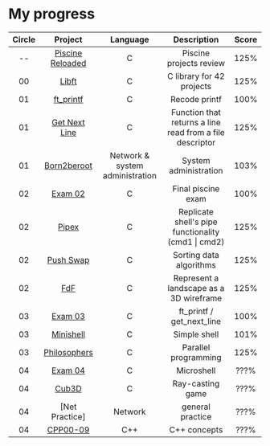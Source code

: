 # My progress
|Circle | Project | Language | Description | Score | 
|:-----:|:-------:|:--------:|:-----------:|:-----:|
|--| [Piscine Reloaded](https://github.com/alex81131/42-Cursus/tree/main/Piscine%20Reloaded) | C | Piscine projects review | 125% |
|00| [Libft](https://github.com/alex81131/42-Cursus/tree/main/Libft) | C | C library for 42 projects | 125% |
|01| [ft_printf](https://github.com/alex81131/42-Cursus/tree/main/ft_printf) | C | Recode printf | 100% |
|01| [Get Next Line](https://github.com/alex81131/42-Cursus/tree/main/get_next_line) | C | Function that returns a line read from a file descriptor | 125% |
|01| [Born2beroot](https://github.com/alex81131/42-Cursus/tree/main/Born2beRoot) | Network & system administration | System administration | 103% |
|02| [Exam 02](https://github.com/alex81131/42-Cursus/tree/main/Exam%20Rank%2002) | C | Final piscine exam  | 100% |
|02| [Pipex](https://github.com/alex81131/42-Cursus/tree/main/pipex) | C | Replicate shell's pipe functionality (cmd1 \| cmd2) | 125% |
|02| [Push Swap](https://github.com/alex81131/42-Cursus/tree/main/push_swap) | C | Sorting data algorithms | 125% |
|02| [FdF](https://github.com/alex81131/42-Cursus/tree/main/FdF) | C | Represent a landscape as a 3D wireframe | 125% |
|03| [Exam 03](https://github.com/alex81131/42-Cursus/tree/main/Exam%20Rank%2003) | C | ft_printf / get_next_line | 100% |
|03| [Minishell](https://github.com/alex81131/Minishell) | C | Simple shell | 101% |
|03| [Philosophers](https://github.com/alex81131/42-Cursus/tree/main/Philosophers) | C | Parallel programming | 125% |
|04| [Exam 04](https://github.com/alex81131/42-Cursus/tree/main/Exam%20Rank%2004) | C | Microshell| ???% |
|04| [Cub3D](https://harm-smits.github.io/42docs/projects/cub3d) | C | Ray-casting game | ???% |
|04| [Net Practice] | Network | general practice| ???% |
|04| [CPP00-09](https://github.com/48d31kh413k/1337-CPP-42) | C++ | C++ concepts | ???% |

